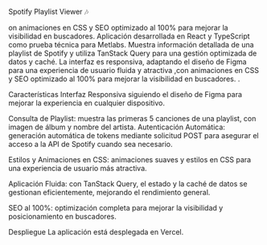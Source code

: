 
Spotify Playlist Viewer 🎶

on animaciones en CSS y SEO optimizado al 100% para mejorar la visibilidad en buscadores.
Aplicación desarrollada en React y TypeScript como prueba técnica para Metlabs. Muestra información detallada de una playlist de Spotify y utiliza TanStack Query para una gestión optimizada de datos y caché. La interfaz es responsiva, adaptando el diseño de Figma para una experiencia de usuario fluida y atractiva ,con animaciones en CSS y SEO optimizado al 100% para mejorar la visibilidad en buscadores. . 

Características
Interfaz Responsiva siguiendo el diseño de Figma para mejorar la experiencia en cualquier dispositivo.

Consulta de Playlist: muestra las primeras 5 canciones de una playlist, con imagen de álbum y nombre del artista.
Autenticación Automática: generación automática de tokens mediante solicitud POST para asegurar el acceso a la API de Spotify cuando sea necesario.

Estilos y Animaciones en CSS: animaciones suaves y estilos  en CSS para una experiencia de usuario más atractiva.

Aplicación Fluida: con TanStack Query, el estado y la caché de datos se gestionan eficientemente, mejorando el rendimiento general.

SEO al 100%: optimización completa para mejorar la visibilidad y posicionamiento en buscadores.

Despliegue
La aplicación está desplegada en Vercel.